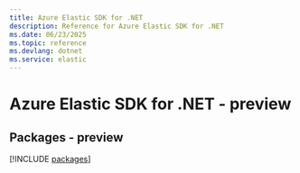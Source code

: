 ```yaml
---
title: Azure Elastic SDK for .NET
description: Reference for Azure Elastic SDK for .NET
ms.date: 06/23/2025
ms.topic: reference
ms.devlang: dotnet
ms.service: elastic
---
```

# Azure Elastic SDK for .NET - preview
## Packages - preview
[!INCLUDE [packages](elastic-index.md)]